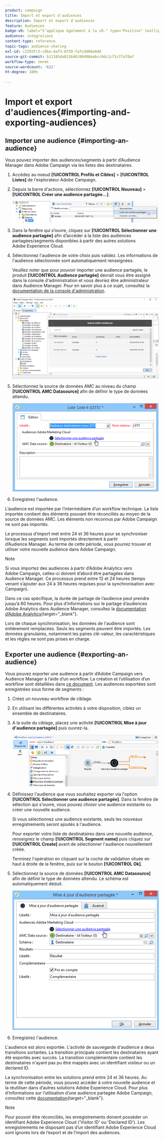 ```yaml
---
product: campaign
title: Import et export d'audiences
description: Import et export d'audiences
feature: Audiences
badge-v8: label="S’applique également à la v8." type="Positive" tooltip="S’applique également à Campaign v8."
audience: integrations
content-type: reference
topic-tags: audience-sharing
exl-id: c2293fc5-c9ba-4a73-8f39-fa7cdd06e8dd
source-git-commit: b11185da8236d6100d98eabcc9dc1cf2cffa70af
workflow-type: tm+mt
source-wordcount: '621'
ht-degree: 100%

---
```



# Import et export d&#39;audiences{#importing-and-exporting-audiences}



## Importer une audience {#importing-an-audience}

Vous pouvez importer des audiences/segments à partir d’Audience Manager dans Adobe Campaign via les listes des destinataires.

1. Accédez au noeud **[!UICONTROL Profils et Cibles]** > **[!UICONTROL Listes]** de l&#39;explorateur Adobe Campaign.
1. Depuis la barre d&#39;actions, sélectionnez **[!UICONTROL Nouveau]** > **[!UICONTROL Créer une audience partagée...]**.

   ![](assets/aam_import_audience.png)

1. Dans la fenêtre qui s’ouvre, cliquez sur **[!UICONTROL Sélectionner une audience partagée]** afin d’accéder à la liste des audiences partagées/segments disponibles à partir des autres solutions Adobe Experience Cloud.
1. Sélectionnez l&#39;audience de votre choix puis validez. Les informations de l&#39;audience sélectionnée sont automatiquement renseignées.

   Veuillez noter que pour pouvoir importer une audience partagée, le produit **[!UICONTROL Audience partagée]** devrait vous être assigné dans la console d&#39;administration et vous devriez être administrateur dans Audience Manager. Pour en savoir plus à ce sujet, consultez la [documentation de la console d&#39;administration](https://helpx.adobe.com/fr/enterprise/managing/user-guide.html).

   ![](assets/aam_import_audience_3.png)

1. Sélectionnez la source de données AMC au niveau du champ **[!UICONTROL AMC Datasource]** afin de définir le type de données attendu.

   ![](assets/aam_import_audience_2.png)

1. Enregistrez l&#39;audience.

L’audience est importée par l’intermédiaire d’un workflow technique. La liste importée contient des éléments pouvant être réconciliés au moyen de la source de données AMC. Les éléments non reconnus par Adobe Campaign ne sont pas importés.

Le processus d’import met entre 24 et 36 heures pour se synchroniser lorsque les segments sont importés directement à partir d’Audience Manager. Au terme de cette période, vous pourrez trouver et utiliser votre nouvelle audience dans Adobe Campaign.

>[!NOTE]
>
>Si vous importez des audiences à partir d’Adobe Analytics vers Adobe Campaign, celles-ci doivent d’abord être partagées dans Audience Manager. Ce processus prend entre 12 et 24 heures (temps venant s’ajouter aux 24 à 36 heures requises pour la synchronisation avec Campaign).
>
>Dans ce cas spécifique, la durée de partage de l’audience peut prendre jusqu’à 60 heures. Pour plus d’informations sur le partage d’audiences Adobe Analytics dans Audience Manager, consultez la [documentation d’Adobe Analytics](https://experienceleague.adobe.com/docs/analytics/components/segmentation/segmentation-workflow/seg-publish.html?lang=fr){target="_blank"}.

Lors de chaque synchronisation, les données de l&#39;audience sont entièrement remplacées. Seuls les segments peuvent être importés. Les données granulaires, notamment les paires clé-valeur, les caractéristiques et les règles ne sont pas prises en charge.

## Exporter une audience {#exporting-an-audience}

Vous pouvez exporter une audience à partir d’Adobe Campaign vers Audience Manager à l’aide d’un workflow. La création et l’utilisation d’un workflow sont détaillées dans [ce document](../../workflow/using/building-a-workflow.md). Les audiences exportées sont enregistrées sous forme de segments :

1. Créez un nouveau workflow de ciblage.
1. En utilisant les différentes activités à votre disposition, ciblez un ensemble de destinataires.
1. A la suite du ciblage, placez une activité **[!UICONTROL Mise à jour d&#39;audience partagée]** puis ouvrez-la.

   ![](assets/aam_export_example.png)

1. Définissez l&#39;audience que vous souhaitez exporter via l&#39;option **[!UICONTROL Sélectionner une audience partagée]**. Dans la fenêtre de sélection qui s&#39;ouvre, vous pouvez choisir une audience existante ou créer une nouvelle audience.

   Si vous sélectionnez une audience existante, seuls les nouveaux enregistrements seront ajoutés à l&#39;audience.

   Pour exporter votre liste de destinataires dans une nouvelle audience, renseignez le champ **[!UICONTROL Segment name]** puis cliquez sur **[!UICONTROL Create]** avant de sélectionner l&#39;audience nouvellement créée.

   Terminez l&#39;opération en cliquant sur la coche de validation située en haut à droite de la fenêtre, puis sur le bouton **[!UICONTROL Ok]**.

1. Sélectionnez la source de données **[!UICONTROL AMC Datasource]** afin de définir le type de données attendu. Le schéma est automatiquement déduit.

   ![](assets/aam_export_audience_activity.png)

1. Enregistrez l&#39;audience.

L&#39;audience est alors exportée. L&#39;activité de sauvegarde d&#39;audience a deux transitions sortantes. La transition principale contient les destinataires ayant été exportés avec succès. La transition complémentaire contient les destinataires n&#39;ayant pas pu être mappés avec un identifiant visiteur ou un declared ID.

La synchronisation entre les solutions prend entre 24 et 36 heures. Au terme de cette période, vous pouvez accéder à votre nouvelle audience et la réutiliser dans d’autres solutions Adobe Experience Cloud. Pour plus d’informations sur l’utilisation d’une audience partagée Adobe Campaign, consultez cette [documentation](https://experienceleague.adobe.com/fr/docs/core-services/interface/services/audiences/create){target="_blank"}.

>[!NOTE]
>
>Pour pouvoir être réconciliés, les enregistrements doivent posséder un identifiant Adobe Experience Cloud (&#39;Visitor ID&#39; ou &#39;Declared ID&#39;). Les enregistrements ne disposant pas d’un identifiant Adobe Experience Cloud sont ignorés lors de l’export et de l’import des audiences.
